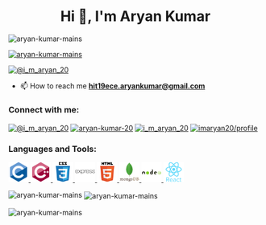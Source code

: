 <h1 align="center">Hi 👋, I'm Aryan Kumar</h1>
<p align="left"> <img src="https://komarev.com/ghpvc/?username=aryan-kumar-mains&label=Profile%20views&color=0e75b6&style=flat" alt="aryan-kumar-mains" /> </p>

<p align="left"> <a href="https://github.com/ryo-ma/github-profile-trophy"><img src="https://github-profile-trophy.vercel.app/?username=aryan-kumar-mains" alt="aryan-kumar-mains" /></a> </p>

<p align="left"> <a href="https://twitter.com/@i_m_aryan_20" target="blank"><img src="https://img.shields.io/twitter/follow/@i_m_aryan_20?logo=twitter&style=for-the-badge" alt="@i_m_aryan_20" /></a> </p>

- 📫 How to reach me **hit19ece.aryankumar@gmail.com**

<h3 align="left">Connect with me:</h3>
<p align="left">
<a href="https://twitter.com/@i_m_aryan_20" target="blank"><img align="center" src="https://raw.githubusercontent.com/rahuldkjain/github-profile-readme-generator/master/src/images/icons/Social/twitter.svg" alt="@i_m_aryan_20" height="30" width="40" /></a>
<a href="https://linkedin.com/in/aryan-kumar-20" target="blank"><img align="center" src="https://raw.githubusercontent.com/rahuldkjain/github-profile-readme-generator/master/src/images/icons/Social/linked-in-alt.svg" alt="aryan-kumar-20" height="30" width="40" /></a>
<a href="https://instagram.com/i_m_aryan_20" target="blank"><img align="center" src="https://raw.githubusercontent.com/rahuldkjain/github-profile-readme-generator/master/src/images/icons/Social/instagram.svg" alt="i_m_aryan_20" height="30" width="40" /></a>
<a href="https://auth.geeksforgeeks.org/user/imaryan20/profile" target="blank"><img align="center" src="https://raw.githubusercontent.com/rahuldkjain/github-profile-readme-generator/master/src/images/icons/Social/geeks-for-geeks.svg" alt="imaryan20/profile" height="30" width="40" /></a>
</p>

<h3 align="left">Languages and Tools:</h3>
<p align="left"> <a href="https://www.cprogramming.com/" target="_blank"> <img src="https://raw.githubusercontent.com/devicons/devicon/master/icons/c/c-original.svg" alt="c" width="40" height="40"/> </a> <a href="https://www.w3schools.com/cpp/" target="_blank"> <img src="https://raw.githubusercontent.com/devicons/devicon/master/icons/cplusplus/cplusplus-original.svg" alt="cplusplus" width="40" height="40"/> </a> <a href="https://www.w3schools.com/css/" target="_blank"> <img src="https://raw.githubusercontent.com/devicons/devicon/master/icons/css3/css3-original-wordmark.svg" alt="css3" width="40" height="40"/> </a> <a href="https://expressjs.com" target="_blank"> <img src="https://raw.githubusercontent.com/devicons/devicon/master/icons/express/express-original-wordmark.svg" alt="express" width="40" height="40"/> </a> <a href="https://www.w3.org/html/" target="_blank"> <img src="https://raw.githubusercontent.com/devicons/devicon/master/icons/html5/html5-original-wordmark.svg" alt="html5" width="40" height="40"/> </a> <a href="https://www.mongodb.com/" target="_blank"> <img src="https://raw.githubusercontent.com/devicons/devicon/master/icons/mongodb/mongodb-original-wordmark.svg" alt="mongodb" width="40" height="40"/> </a> <a href="https://nodejs.org" target="_blank"> <img src="https://raw.githubusercontent.com/devicons/devicon/master/icons/nodejs/nodejs-original-wordmark.svg" alt="nodejs" width="40" height="40"/> </a> <a href="https://reactjs.org/" target="_blank"> <img src="https://raw.githubusercontent.com/devicons/devicon/master/icons/react/react-original-wordmark.svg" alt="react" width="40" height="40"/> </a> </p>

<p><img align="left" src="https://github-readme-stats.vercel.app/api/top-langs?username=aryan-kumar-mains&show_icons=true&locale=en&layout=compact" alt="aryan-kumar-mains" /></p>

<p>&nbsp;<img align="center" src="https://github-readme-stats.vercel.app/api?username=aryan-kumar-mains&show_icons=true&locale=en" alt="aryan-kumar-mains" /></p>

<p><img align="center" src="https://github-readme-streak-stats.herokuapp.com/?user=aryan-kumar-mains&" alt="aryan-kumar-mains" /></p>
